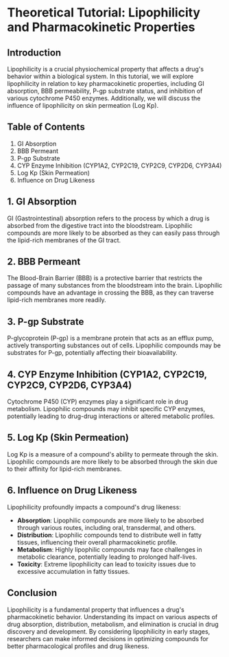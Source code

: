 # Theoretical Tutorial: Lipophilicity and Pharmacokinetic Properties

## Introduction
Lipophilicity is a crucial physiochemical property that affects a drug's behavior within a biological system. In this tutorial, we will explore lipophilicity in relation to key pharmacokinetic properties, including GI absorption, BBB permeability, P-gp substrate status, and inhibition of various cytochrome P450 enzymes. Additionally, we will discuss the influence of lipophilicity on skin permeation (Log Kp).

## Table of Contents
1. GI Absorption
2. BBB Permeant
3. P-gp Substrate
4. CYP Enzyme Inhibition (CYP1A2, CYP2C19, CYP2C9, CYP2D6, CYP3A4)
5. Log Kp (Skin Permeation)
6. Influence on Drug Likeness

## 1. GI Absorption
GI (Gastrointestinal) absorption refers to the process by which a drug is absorbed from the digestive tract into the bloodstream. Lipophilic compounds are more likely to be absorbed as they can easily pass through the lipid-rich membranes of the GI tract.

## 2. BBB Permeant
The Blood-Brain Barrier (BBB) is a protective barrier that restricts the passage of many substances from the bloodstream into the brain. Lipophilic compounds have an advantage in crossing the BBB, as they can traverse lipid-rich membranes more readily.

## 3. P-gp Substrate
P-glycoprotein (P-gp) is a membrane protein that acts as an efflux pump, actively transporting substances out of cells. Lipophilic compounds may be substrates for P-gp, potentially affecting their bioavailability.

## 4. CYP Enzyme Inhibition (CYP1A2, CYP2C19, CYP2C9, CYP2D6, CYP3A4)
Cytochrome P450 (CYP) enzymes play a significant role in drug metabolism. Lipophilic compounds may inhibit specific CYP enzymes, potentially leading to drug-drug interactions or altered metabolic profiles.

## 5. Log Kp (Skin Permeation)
Log Kp is a measure of a compound's ability to permeate through the skin. Lipophilic compounds are more likely to be absorbed through the skin due to their affinity for lipid-rich membranes.

## 6. Influence on Drug Likeness
Lipophilicity profoundly impacts a compound's drug likeness:
- **Absorption**: Lipophilic compounds are more likely to be absorbed through various routes, including oral, transdermal, and others.
- **Distribution**: Lipophilic compounds tend to distribute well in fatty tissues, influencing their overall pharmacokinetic profile.
- **Metabolism**: Highly lipophilic compounds may face challenges in metabolic clearance, potentially leading to prolonged half-lives.
- **Toxicity**: Extreme lipophilicity can lead to toxicity issues due to excessive accumulation in fatty tissues.

## Conclusion
Lipophilicity is a fundamental property that influences a drug's pharmacokinetic behavior. Understanding its impact on various aspects of drug absorption, distribution, metabolism, and elimination is crucial in drug discovery and development. By considering lipophilicity in early stages, researchers can make informed decisions in optimizing compounds for better pharmacological profiles and drug likeness.